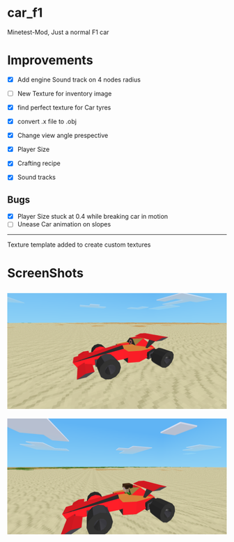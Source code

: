 # car_f1
Minetest-Mod, Just a normal F1 car 
# Improvements 

- [x] Add engine Sound track on 4 nodes radius
- [ ] New Texture for inventory image 
- [x] find perfect texture for Car tyres 
- [x] convert .x file to .obj 
- [x] Change view angle prespective 
- [x] Player Size
- [x] Crafting recipe 
- [x] Sound tracks 



## Bugs
- [x] Player Size stuck at 0.4 while breaking car in motion 
- [ ] Unease Car animation on slopes 

--------------------------------------------------------------------------
Texture template added to create custom textures 


# ScreenShots
![ ](https://raw.githubusercontent.com/AKhilRaghav0/car_f1/main/screenshots/screenshot_20220402_211230.png)
-------------------------------------------------------------------------------------------------------
![ ](https://raw.githubusercontent.com/AKhilRaghav0/car_f1/main/screenshots/screenshot_20220402_211250.png)
